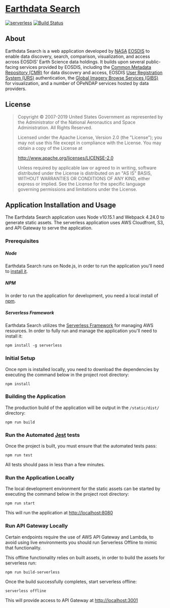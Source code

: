 # [Earthdata Search](https://search.earthdata.nasa.gov)

[![serverless](http://public.serverless.com/badges/v3.svg)](http://www.serverless.com)
[![Build Status](https://travis-ci.org/nasa/earthdata-search.svg?branch=EDSC-2133)](https://travis-ci.org/nasa/earthdata-search)

## About
Earthdata Search is a web application developed by [NASA](http://nasa.gov) [EOSDIS](https://earthdata.nasa.gov)
to enable data discovery, search, comparison, visualization, and access across EOSDIS' Earth Science data holdings.
It builds upon several public-facing services provided by EOSDIS, including
the [Common Metadata Repository (CMR)](https://cmr.earthdata.nasa.gov/search/) for data discovery and access,
EOSDIS [User Registration System (URS)](https://urs.earthdata.nasa.gov) authentication,
the [Global Imagery Browse Services (GIBS)](https://earthdata.nasa.gov/gibs) for visualization,
and a number of OPeNDAP services hosted by data providers.

## License

> Copyright © 2007-2019 United States Government as represented by the Administrator of the National Aeronautics and Space Administration. All Rights Reserved.
>
> Licensed under the Apache License, Version 2.0 (the "License"); you may not use this file except in compliance with the License.
> You may obtain a copy of the License at
>
>    http://www.apache.org/licenses/LICENSE-2.0
>
>Unless required by applicable law or agreed to in writing, software distributed under the License is distributed on an "AS IS" BASIS,
>WITHOUT WARRANTIES OR CONDITIONS OF ANY KIND, either express or implied. See the License for the specific language governing permissions and limitations under the License.

## Application Installation and Usage

The Earthdata Search application uses Node v10.15.1 and Webpack 4.24.0 to generate static assets. The serverless application uses AWS Cloudfront, S3, and API Gateway to serve the application.

### Prerequisites

##### Node
Earthdata Search runs on Node.js, in order to run the application you'll need to [install it](https://nodejs.org/en/download/).

##### NPM
In order to run the application for development, you need a local install of [npm](https://www.npmjs.com/get-npm).

##### Serverless Framework
Earthdata Search utilizes the [Serverless Framework](https://serverless.com/) for managing AWS resources. In order to fully run and manage the application you'll need to install it:

    npm install -g serverless



### Initial Setup

Once npm is installed locally, you need to download the dependencies by executing the command below in the project root directory:

    npm install

### Building the Application

The production build of the application will be output in the `/static/dist/` directory:

    npm run build

### Run the Automated [Jest](https://jestjs.io/) tests

Once the project is built, you must ensure that the automated tests pass:

    npm run test

All tests should pass in less than a few minutes.

### Run the Application Locally

The local development environment for the static assets can be started by executing the command below in the project root directory:

    npm run start

This will run the application at [http://localhost:8080](http://localhost:8080)

### Run API Gateway Locally

Certain endpoints require the use of AWS API Gateway and Lambda, to avoid using live environments you should run Serverless Offline to mimic that functionality.

This offline functionality relies on built assets, in order to build the assets for serverless run:

    npm run build-serverless

Once the build successfully completes, start serverless offline:

    serverless offline

This will provide access to API Gateway at [http://localhost:3001](http://localhost:3001)
